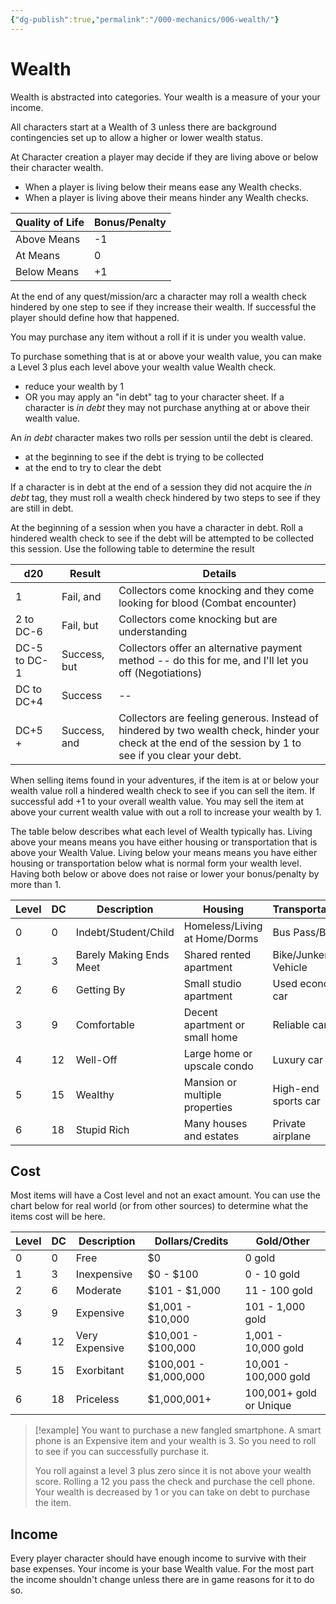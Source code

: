 ```yaml
---
{"dg-publish":true,"permalink":"/000-mechanics/006-wealth/"}
---
```


# Wealth

Wealth is abstracted into categories. Your wealth is a measure of your your income. 

All characters start at a Wealth of 3 unless there are background contingencies set up to allow a higher or lower wealth status.  

At Character creation a player may decide if they are living above or below their character wealth. 
* When a player is living below their means ease any Wealth checks.
* When a player is living above their means hinder any Wealth checks.

| Quality of Life | Bonus/Penalty |
| --------------- | ------------- |
| Above Means     | -1            |
| At Means        | 0             |
| Below Means     | +1            |
At the end of any quest/mission/arc a character may roll a wealth check hindered by one step to see if they increase their wealth.  If successful the player should define how that happened.

You may purchase any item without a roll if it is under you wealth value.

To purchase something that is at or above your wealth value, you can make a Level 3 plus each level above your wealth value Wealth check. 
* reduce your wealth by 1  
* OR you may apply an "in debt" tag to your character sheet. 
If a character is _in debt_ they may not purchase anything at or above their wealth value.

An _in debt_ character makes two rolls per session until the debt is cleared.
* at the beginning to see if the debt is trying to be collected
* at the end to try to clear the debt

If a character is in debt at the end of a session they did not acquire the _in debt_ tag, they must roll a wealth check hindered by two steps to see if they are still in debt. 

At the beginning of a session when you have a character in debt.  Roll a hindered wealth check to see if the debt will be attempted to be collected this session.  Use the following table to determine the result

| d20          | Result       | Details                                                                                                                                                    |
| ------------ | ------------ | ---------------------------------------------------------------------------------------------------------------------------------------------------------- |
| 1            | Fail, and    | Collectors come knocking and they come looking for blood (Combat encounter)                                                                                |
| 2 to DC-6    | Fail, but    | Collectors come knocking but are understanding                                                                                                             |
| DC-5 to DC-1 | Success, but | Collectors offer an alternative payment method  -- do this for me, and I'll let you off (Negotiations)                                                     |
| DC to DC+4   | Success      | --                                                                                                                                                         |
| DC+5 +       | Success, and | Collectors are feeling generous.  Instead of hindered by two wealth check, hinder your check at the end of the session by 1 to see if you clear your debt. |

When selling items found in your adventures, if the item is at or below your wealth value roll a hindered wealth check to see if you can sell the item. If successful add +1 to your overall wealth value. You may sell the item at above your current wealth value with out a roll to increase your wealth by 1.

The table below describes what each level of Wealth typically has.  Living above your means means you have either housing or transportation that is above your Wealth Value. Living below your means means you have either housing or transportation below what is normal form your wealth level.  Having both below or above does not raise or lower your bonus/penalty by more than 1.

| Level | DC  | Description             | Housing                        | Transportation      |
| ----- | --- | ----------------------- | ------------------------------ | ------------------- |
| 0     | 0   | Indebt/Student/Child    | Homeless/Living at Home/Dorms  | Bus Pass/Bike       |
| 1     | 3   | Barely Making Ends Meet | Shared rented apartment        | Bike/Junker Vehicle |
| 2     | 6   | Getting By              | Small studio apartment         | Used economy car    |
| 3     | 9   | Comfortable             | Decent apartment or small home | Reliable car        |
| 4     | 12  | Well-Off                | Large home or upscale condo    | Luxury car          |
| 5     | 15  | Wealthy                 | Mansion or multiple properties | High-end sports car |
| 6     | 18  | Stupid Rich             | Many houses and estates        | Private airplane    |
## Cost

Most items will have a Cost level and not an exact amount. You can use the chart below for real world (or from other sources) to determine what the items cost will be here.

| Level | DC  | Description    | Dollars/Credits       | Gold/Other              |
| ----- | --- | -------------- | --------------------- | ----------------------- |
| 0     | 0   | Free           | $0                    | 0 gold                  |
| 1     | 3   | Inexpensive    | $0 - $100             | 0 - 10 gold             |
| 2     | 6   | Moderate       | $101 - $1,000         | 11 - 100 gold           |
| 3     | 9   | Expensive      | $1,001 - $10,000      | 101 - 1,000 gold        |
| 4     | 12  | Very Expensive | $10,001 - $100,000    | 1,001 - 10,000 gold     |
| 5     | 15  | Exorbitant     | $100,001 - $1,000,000 | 10,001 - 100,000 gold   |
| 6     | 18  | Priceless      | $1,000,001+           | 100,001+ gold or Unique |
> [!example]
> You want to purchase a new fangled smartphone. A smart phone is an Expensive item and your wealth is 3. So you need to roll to see if you can successfully purchase it.
> 
> You roll against a level 3 plus zero since it is not above your wealth score.  Rolling a 12 you pass the check and purchase the cell phone.  Your wealth is decreased by 1 or you can take on debt to purchase the item.
> 

## Income

Every player character should have enough income to survive with their base expenses.  Your income is your base Wealth value.  For the most part the income shouldn't change unless there are in game reasons for it to do so. 